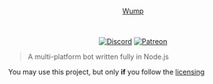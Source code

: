 <div align="center">
  <br />
  <p>
    <a href="https://github.com/PassTheWessel/wump">Wump</a>
  </p>
  <br />
  <p>
    <a href="https://discord.gg/SV7DAE9"><img src="https://discordapp.com/api/guilds/107131083958538240/embed.png" alt="Discord" /></a>
    <a href="https://www.patreon.com/wessel"><img src="https://img.shields.io/badge/donate-patreon-F96854.svg" alt="Patreon" /></a>
  </p>
</div>

> A multi-platform bot written fully in Node.js

You may use this project, but only **if** you follow the [licensing](./LICENSE)
